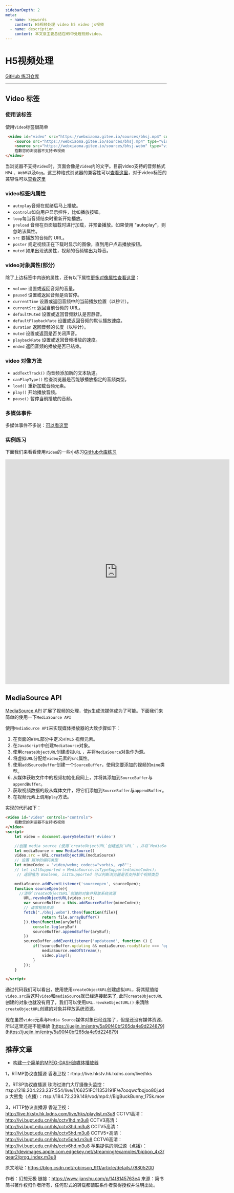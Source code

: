 ```yaml
---
sidebarDepth: 2
meta:
  - name: keywords
    content: H5视频处理 video h5 video js视频
  - name: description
    content: 本文章主要总结在H5中处理视频video。
---
```



# H5视频处理

[GitHub 练习仓库](https://github.com/webxiaoma/JavaScript-demos/tree/master/HTML5/video)

---


## Video 标签

### 使用该标签

使用`Video`标签很简单

```html
 <video id="video" src="https://webxiaoma.gitee.io/sources/bhsj.mp4" controls="controls">
    <source src="https://webxiaoma.gitee.io/sources/bhsj.mp4" type="video/mp4">
    <source src="https://webxiaoma.gitee.io/sources/bhsj.webm" type="video/webm">
    抱歉您的浏览器不支持H5视频
</video>
```
当浏览器不支持`Video`时，页面会像是`Video`内的文字。目前video支持的音频格式`MP4` 、`WebM`以及`Ogg`。这三种格式浏览器的兼容性可以[查看这里](http://www.w3school.com.cn/html5/html_5_audio.asp)，对于video标签的兼容性可以[查看这里](https://caniuse.com/#search=video)


### video标签内属性

- `autoplay`音频在就绪后马上播放。
- `controls`如向用户显示控件，比如播放按钮。
- `loop`每当音频结束时重新开始播放。
- `preload`	音频在页面加载时进行加载，并预备播放。如果使用 "autoplay"，则忽略该属性。
- `src`	要播放的音频的 URL。
- `poster` 规定视频正在下载时显示的图像，直到用户点击播放按钮。
- `muted`  如果出现该属性，视频的音频输出为静音。

### video对象属性(部分)

除了上边标签中内嵌的属性，还有以下属性[更多对像属性查看这里](http://www.runoob.com/tags/ref-av-dom.html)：

- `volume` 设置或返回音频的音量。
- `paused` 设置或返回音频是否暂停。
- `currentTime` 设置或返回音频中的当前播放位置（以秒计）。
- `currentSrc` 返回当前音频的 URL。
- `defaultMuted` 设置或返回音频默认是否静音。
- `defaultPlaybackRate` 设置或返回音频的默认播放速度。
- `duration` 返回音频的长度（以秒计）。
- `muted` 	设置或返回是否关闭声音。
- `playbackRate` 设置或返回音频播放的速度。
- `ended` 返回音频的播放是否已结束。

### video 对像方法

- `addTextTrack()`	向音频添加新的文本轨道。
- `canPlayType()`	检查浏览器是否能够播放指定的音频类型。
- `load()`	重新加载音频元素。
- `play()`	开始播放音频。
- `pause()`	暂停当前播放的音频。

### 多媒体事件

多媒体事件不多说：[可以看这里](http://www.runoob.com/tags/ref-av-dom.html)

### 实例练习

下面我们来看看使用`Video`的一些小练习[GitHub仓库练习](https://github.com/webxiaoma/JavaScript-demos/tree/master/HTML5/video/video.html)

<iframe width="700" height="700" allowfullscreen style="border:0;" src="https://webxiaoma.github.io/JavaScript-demos/HTML5/video/video.html">
</iframe>



## MediaSource API

[MediaSource API]() 扩展了视频的处理，使js生成流媒体成为了可能。下面我们来简单的使用一下`MediaSource API`

使用`MediaSource API`来实现媒体播放器的大致步骤如下：

1. 在页面的`HTML`部分中定义`HTML5` 视频元素。
2. 在`JavaScript`中创建`MediaSource`对象。
3. 使用`createObjectURL`创建虚拟`URL` ，并将`MediaSource`对象作为源。
4. 将虚拟`URL`分配给`video`元素的`src`属性。
5. 使用`addSourceBuffer`创建一个`SourceBuffer`，使用您要添加的视频的`mime`类型。
6. 从媒体获取文件中的视频初始化段网上，并将其添加到`SourceBuffer`与`appendBuffer`。
7. 获取视频数据的段从媒体文件，将它们添加到`SourceBuffer`与`appendBuffer`。
8. 在视频元素上调用`play`方法。

实现的代码如下：

```HTML
<video id="video" controls="controls">
    抱歉您的浏览器不支持H5视频
</video>
<script>
    let video = document.querySelector('#video')

    //创建 media source (使用`createObjectURL`创建虚拟`URL` ，并将`MediaSource`对象作为源。)
    let mediaSource = new MediaSource()
    video.src = URL.createObjectURL(mediaSource)
    // 设置 媒体的编码类型
    let mimeCodec = 'video/webm; codecs="vorbis, vp8"';
    // let isItSupported = MediaSource.isTypeSupported(mimeCodec);
     // 返回值为 Boolean, isItSupported 可以判断浏览器是否支持某个视频类型

    mediaSource.addEventListener('sourceopen', sourceOpen);
    function sourceOpen(e){
      //清除`createObjectURL`创建的对象并释放系统资源
        URL.revokeObjectURL(video.src);
        var sourceBuffer = this.addSourceBuffer(mimeCodec);
        // 请求视频资源
        fetch("./bhsj.webm").then(function(file){
                return file.arrayBuffer()
        }).then(function(aryBuf){
            console.log(aryBuf)
            sourceBuffer.appendBuffer(aryBuf);
        })
        sourceBuffer.addEventListener('updateend', function () {
            if(!sourceBuffer.updating && mediaSource.readyState === 'open'){
                mediaSource.endOfStream();
                video.play();
            }
        });
    }

</script>

```

通过代码我们可以看出，使用使用`createObjectURL`创建虚拟`URL`，将其赋值给`video.src`后这时`video`和`mediaSource`就已经连接起来了, 此时`createObjectURL`创建的对象也就没有用了，我们可以使用`URL.revokeObjectURL()` 来清除`createObjectURL`创建的对象并释放系统资源。

现在虽然`vidoe`元素与`Media Source`媒体对象已经连接了，但是还没有媒体资源，所以这里还是不能播放
[https://juejin.im/entry/5a90f40bf265da4e9d224879](https://juejin.im/entry/5a90f40bf265da4e9d224879)

## 推荐文章

- [构建一个简单的MPEG-DASH流媒体播放器](https://docs.microsoft.com/en-us/previous-versions/windows/internet-explorer/ie-developer/samples/dn551368(v=vs.85)#feeding-the-buffer)



1，RTMP协议直播源
香港卫视：rtmp://live.hkstv.hk.lxdns.com/live/hks

2，RTSP协议直播源
珠海过澳门大厅摄像头监控：rtsp://218.204.223.237:554/live/1/66251FC11353191F/e7ooqwcfbqjoo80j.sdp
大熊兔（点播）：rtsp://184.72.239.149/vod/mp4://BigBuckBunny_175k.mov

3，HTTP协议直播源
香港卫视：http://live.hkstv.hk.lxdns.com/live/hks/playlist.m3u8
CCTV1高清：http://ivi.bupt.edu.cn/hls/cctv1hd.m3u8
CCTV3高清：http://ivi.bupt.edu.cn/hls/cctv3hd.m3u8
CCTV5高清：http://ivi.bupt.edu.cn/hls/cctv5hd.m3u8
CCTV5+高清：http://ivi.bupt.edu.cn/hls/cctv5phd.m3u8
CCTV6高清：http://ivi.bupt.edu.cn/hls/cctv6hd.m3u8
苹果提供的测试源（点播）：http://devimages.apple.com.edgekey.net/streaming/examples/bipbop_4x3/gear2/prog_index.m3u8

原文地址：https://blog.csdn.net/robinson_911/article/details/78805200

作者：幻想无极
链接：https://www.jianshu.com/p/14f8145763e4
來源：简书
简书著作权归作者所有，任何形式的转载都请联系作者获得授权并注明出处。